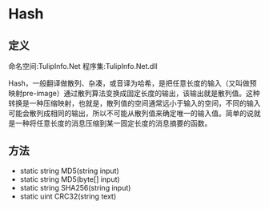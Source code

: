# Hash

## 定义

命名空间:TulipInfo.Net
程序集:TulipInfo.Net.dll

Hash，一般翻译做散列、杂凑，或音译为哈希，是把任意长度的输入（又叫做预映射pre-image）通过散列算法变换成固定长度的输出，该输出就是散列值。这种转换是一种压缩映射，也就是，散列值的空间通常远小于输入的空间，不同的输入可能会散列成相同的输出，所以不可能从散列值来确定唯一的输入值。简单的说就是一种将任意长度的消息压缩到某一固定长度的消息摘要的函数。

## 方法
- static string MD5(string input)
- static string MD5(byte[] input)
- static string SHA256(string input)
- static uint CRC32(string text)
